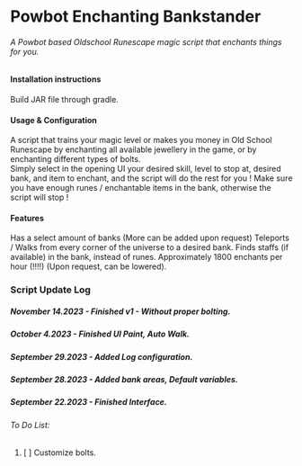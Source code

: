 # Powbot Enchanting Bankstander
###### A Powbot based Oldschool Runescape magic script that enchants things for you.


#### Installation instructions
Build JAR file through gradle.

#### Usage & Configuration
A script that trains your magic level or makes you money in Old School Runescape by enchanting all available jewellery in the game, or by enchanting different types of bolts.\
Simply select in the opening UI your desired skill, level to stop at, desired bank, and item to enchant, and the script will do the rest for you !
Make sure you have enough runes / enchantable items in the bank, otherwise the script will stop !

#### Features
Has a select amount of banks (More can be added upon request)
Teleports / Walks from every corner of the universe to a desired bank.
Finds staffs (if available) in the bank, instead of runes.
Approximately 1800 enchants per hour (!!!!) (Upon request, can be lowered).



### Script Update Log
##### November 14.2023  - Finished v1 - Without proper bolting.
##### October 4.2023    - Finished UI Paint, Auto Walk.
##### September 29.2023 - Added Log configuration.
##### September 28.2023 - Added bank areas, Default variables.
##### September 22.2023 - Finished Interface.


###### To Do List:
1. [ ] Customize bolts.



